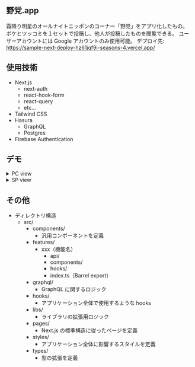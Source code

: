 ## 野党.app

霜降り明星のオールナイトニッポンのコーナー「野党」をアプリ化したもの。
ボケとツッコミを１セットで投稿し、他人が投稿したものを閲覧できる。
ユーザーアカウントには Google アカウントのみ使用可能。
デプロイ先: https://sample-next-deploy-hz61jqf9i-seasons-4.vercel.app/

## 使用技術

- Next.js
  - next-auth
  - react-hook-form
  - react-query
  - etc...
- Tailwind CSS
- Hasura
  - GraphQL
  - Postgres
- Firebase Authentication

## デモ

<details>
  <summary>PC view</summary>
  
  https://github.com/seasons-4/next-hasura-app1/assets/48409453/2558c5bc-348c-4977-9478-11e892e61635

</details>

<details>
  <summary>SP view</summary>
  
  https://github.com/seasons-4/next-hasura-app1/assets/48409453/0f70761b-628c-457a-af1d-cd50eccbfc38

</details>

## その他

- ディレクトリ構造
  - src/
    - components/
      - 汎用コンポーネントを定義
    - features/
      - xxx（機能名）
        - api/
        - components/
        - hooks/
        - index.ts（Barrel export）
    - graphql/
      - GraphQL に関するロジック
    - hooks/
      - アプリケーション全体で使用するような hooks
    - libs/
      - ライブラリの拡張用ロジック
    - pages/
      - Next.js の標準構造に従ったページを定義
    - styles/
      - アプリケーション全体に影響するスタイルを定義
    - types/
      - 型の拡張を定義
